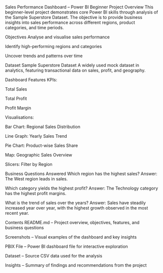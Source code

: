Sales Performance Dashboard – Power BI Beginner Project
Overview
This beginner-level project demonstrates core Power BI skills through analysis of the Sample Superstore Dataset. The objective is to provide business insights into sales performance across different regions, product categories, and time periods.

Objectives
Analyse and visualise sales performance

Identify high-performing regions and categories

Uncover trends and patterns over time

Dataset
Sample Superstore Dataset
A widely used mock dataset in analytics, featuring transactional data on sales, profit, and geography.

Dashboard Features
KPIs:

Total Sales

Total Profit

Profit Margin

Visualisations:

Bar Chart: Regional Sales Distribution

Line Graph: Yearly Sales Trend

Pie Chart: Product-wise Sales Share

Map: Geographic Sales Overview

Slicers: Filter by Region

Business Questions Answered
Which region has the highest sales?
Answer: The West region leads in sales.

Which category yields the highest profit?
Answer: The Technology category has the highest profit margins.

What is the trend of sales over the years?
Answer: Sales have steadily increased year over year, with the highest growth observed in the most recent year.

Contents
README.md – Project overview, objectives, features, and business questions

Screenshots – Visual examples of the dashboard and key insights

PBIX File – Power BI dashboard file for interactive exploration

Dataset – Source CSV data used for the analysis

Insights – Summary of findings and recommendations from the project
